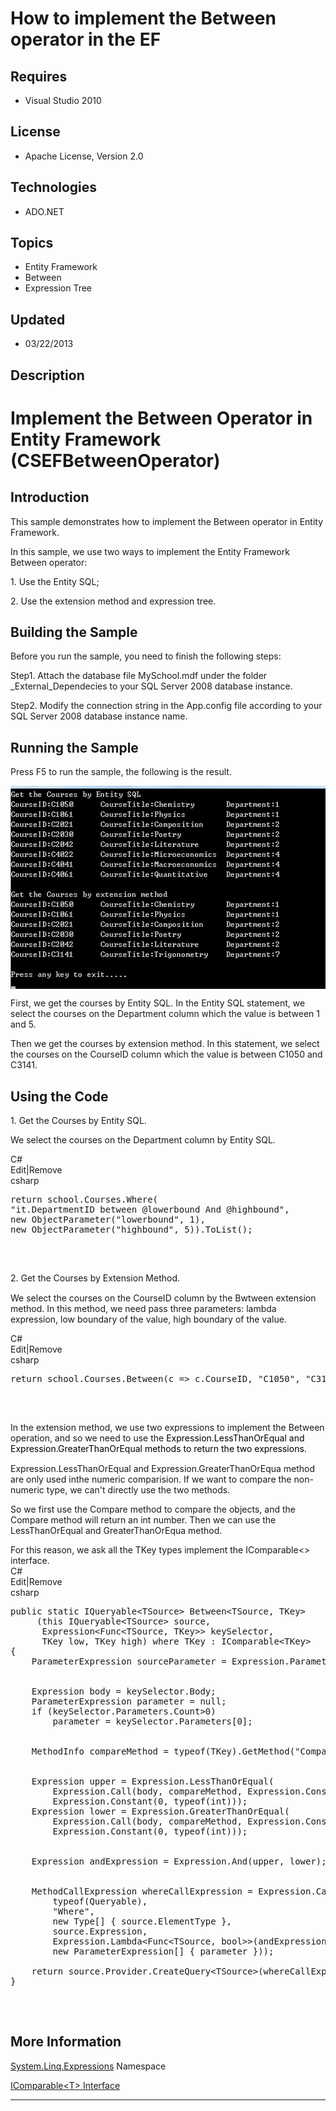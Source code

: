 # How to implement the Between operator in the EF
## Requires
- Visual Studio 2010
## License
- Apache License, Version 2.0
## Technologies
- ADO.NET
## Topics
- Entity Framework
- Between
- Expression Tree
## Updated
- 03/22/2013
## Description

<h1>Implement the Between Operator in Entity Framework (<span class="SpellE">CSEFBetweenOperator</span>)</h1>
<h2>Introduction</h2>
<p class="MsoNormal">This sample demonstrates how to implement the <span class="GramE">
Between</span> operator in Entity Framework.</p>
<p class="MsoNormal">In this sample, we use two ways to implement the Entity Framework Between
<span class="GramE">operator</span>:</p>
<p class="MsoNormal">1. Use the Entity SQL;</p>
<p class="MsoNormal">2. Use the extension method and expression tree.</p>
<h2>Building the Sample</h2>
<p class="MsoNormal">Before you run the sample, you need to finish the following steps:</p>
<p class="MsoNormal">Step1. Attach the database file MySchool.mdf under the folder _External_Dependecies to your SQL Server 2008 database instance.</p>
<p class="MsoNormal">Step2. Modify the connection string in the App.config file according to your SQL Server 2008 database instance name.</p>
<h2>Running the Sample</h2>
<p class="MsoNormal">Press F5 to run the sample, the following is the result.</p>
<p class="MsoNormal"><span style=""><img src="78788-image.png" alt="" width="562" height="325" align="middle">
</span></p>
<p class="MsoNormal">First, we get the courses by Entity SQL. In the Entity SQL statement, we select the courses on the Department column which the value is between 1 and 5.
</p>
<p class="MsoNormal">Then we get the courses by extension method. In this statement, we select the courses on the CourseID column which the value is between C1050 and C3141.</p>
<h2>Using the Code</h2>
<p class="MsoNormal" style="margin-bottom:0in; margin-bottom:.0001pt; line-height:normal; text-autospace:none">
1. Get the Courses by Entity SQL.</p>
<p class="MsoNormal">We select the courses on the Department column by Entity SQL.</p>
<div class="scriptcode">
<div class="pluginEditHolder" pluginCommand="mceScriptCode">
<div class="title"><span>C#</span></div>
<div class="pluginLinkHolder"><span class="pluginEditHolderLink">Edit</span>|<span class="pluginRemoveHolderLink">Remove</span>
</div>
<span class="hidden">csharp</span>

<pre id="codePreview" class="csharp">
return school.Courses.Where(
&quot;it.DepartmentID between @lowerbound And @highbound&quot;,
new ObjectParameter(&quot;lowerbound&quot;, 1),
new ObjectParameter(&quot;highbound&quot;, 5)).ToList();

</pre>
</div>
</div>
<div class="endscriptcode">&nbsp;</div>
<p class="MsoNormal" style="margin-bottom:0in; margin-bottom:.0001pt; line-height:normal; text-autospace:none">
2. Get the Courses by Extension Method.<span style="font-size:9.5pt; font-family:Consolas; color:green">
</span></p>
<p class="MsoNormal">We select the courses on the CourseID column by the Bwtween extension method. In this method, we need pass three parameters: lambda expression, low boundary of the value, high boundary of the value.</p>
<div class="scriptcode">
<div class="pluginEditHolder" pluginCommand="mceScriptCode">
<div class="title"><span>C#</span></div>
<div class="pluginLinkHolder"><span class="pluginEditHolderLink">Edit</span>|<span class="pluginRemoveHolderLink">Remove</span>
</div>
<span class="hidden">csharp</span>

<pre id="codePreview" class="csharp">
return school.Courses.Between(c =&gt; c.CourseID, &quot;C1050&quot;, &quot;C3141&quot;).ToList();

</pre>
</div>
</div>
<div class="endscriptcode">&nbsp;</div>
<p class="MsoNormal"></p>
<p class="MsoNormal" style="margin-bottom:0in; margin-bottom:.0001pt; line-height:normal; text-autospace:none">
In the extension method, we use two expressions to implement the <span class="GramE">
Between</span> operation, and so we need to use the <span class="SpellE"><span style="color:black">Expression.LessThanOrEqual</span></span><span style="color:black"> and
<span class="SpellE">Expression.GreaterThanOrEqual</span> methods to return the two expressions.</span><span style="font-size:9.5pt; font-family:Consolas">
</span></p>
<p class="MsoNormal" style="margin-bottom:0in; margin-bottom:.0001pt; line-height:normal; text-autospace:none">
<span class="SpellE">Expression.LessThanOrEqual</span> and <span class="SpellE">
Expression.GreaterThanOrEqua</span> method are only used <span class="SpellE">inthe</span> numeric
<span class="SpellE">comparision</span>. If we want to compare the non-numeric type, we can't directly use the two methods.
</p>
<p class="MsoNormal" style="margin-bottom:0in; margin-bottom:.0001pt; line-height:normal; text-autospace:none">
So we first use the Compare method to compare the objects, and the Compare method will return an
<span class="SpellE">int</span> number. Then we can use the <span class="SpellE">
LessThanOrEqual</span> and <span class="SpellE">GreaterThanOrEqua</span> method.</p>
<p class="MsoNormal" style="margin-bottom:0in; margin-bottom:.0001pt; line-height:normal; text-autospace:none">
For this reason, we ask all the <span class="SpellE">TKey</span> types implement the
<span class="SpellE">IComparable</span>&lt;&gt; interface.</p>
<div class="scriptcode">
<div class="pluginEditHolder" pluginCommand="mceScriptCode">
<div class="title"><span>C#</span></div>
<div class="pluginLinkHolder"><span class="pluginEditHolderLink">Edit</span>|<span class="pluginRemoveHolderLink">Remove</span>
</div>
<span class="hidden">csharp</span>

<pre id="codePreview" class="csharp">
public static IQueryable&lt;TSource&gt; Between&lt;TSource, TKey&gt;
&nbsp;&nbsp;&nbsp;&nbsp; (this IQueryable&lt;TSource&gt; source,
&nbsp; &nbsp;&nbsp;&nbsp;&nbsp;Expression&lt;Func&lt;TSource, TKey&gt;&gt; keySelector,
&nbsp;&nbsp;&nbsp;&nbsp;&nbsp; TKey low, TKey high) where TKey : IComparable&lt;TKey&gt;
{
&nbsp;&nbsp;&nbsp; ParameterExpression sourceParameter = Expression.Parameter(typeof(TSource));


&nbsp;&nbsp;&nbsp; Expression body = keySelector.Body;
&nbsp;&nbsp;&nbsp; ParameterExpression parameter = null;
&nbsp;&nbsp;&nbsp; if (keySelector.Parameters.Count&gt;0)
&nbsp;&nbsp;&nbsp;&nbsp;&nbsp;&nbsp;&nbsp; parameter = keySelector.Parameters[0];


&nbsp;&nbsp;&nbsp; MethodInfo compareMethod = typeof(TKey).GetMethod(&quot;CompareTo&quot;, new[] { typeof(TKey) });


&nbsp;&nbsp;&nbsp; Expression upper = Expression.LessThanOrEqual(
&nbsp;&nbsp;&nbsp;&nbsp;&nbsp;&nbsp; &nbsp;Expression.Call(body, compareMethod, Expression.Constant(high)),
&nbsp;&nbsp;&nbsp;&nbsp;&nbsp;&nbsp;&nbsp; Expression.Constant(0, typeof(int)));
&nbsp;&nbsp;&nbsp; Expression lower = Expression.GreaterThanOrEqual(
&nbsp;&nbsp;&nbsp;&nbsp;&nbsp;&nbsp;&nbsp; Expression.Call(body, compareMethod, Expression.Constant(low)),
&nbsp;&nbsp;&nbsp;&nbsp;&nbsp;&nbsp;&nbsp; Expression.Constant(0, typeof(int)));


&nbsp;&nbsp;&nbsp; Expression andExpression = Expression.And(upper, lower);


&nbsp;&nbsp;&nbsp; MethodCallExpression whereCallExpression = Expression.Call(
&nbsp;&nbsp;&nbsp;&nbsp;&nbsp;&nbsp;&nbsp; typeof(Queryable),
&nbsp;&nbsp;&nbsp;&nbsp;&nbsp;&nbsp;&nbsp; &quot;Where&quot;,
&nbsp;&nbsp;&nbsp;&nbsp;&nbsp;&nbsp;&nbsp; new Type[] { source.ElementType },
&nbsp;&nbsp;&nbsp;&nbsp;&nbsp;&nbsp;&nbsp; source.Expression,
&nbsp;&nbsp;&nbsp;&nbsp;&nbsp;&nbsp;&nbsp; Expression.Lambda&lt;Func&lt;TSource, bool&gt;&gt;(andExpression,
&nbsp;&nbsp;&nbsp;&nbsp;&nbsp;&nbsp;&nbsp; new ParameterExpression[] { parameter }));
&nbsp;&nbsp;&nbsp; 
&nbsp;&nbsp;&nbsp;&nbsp;return source.Provider.CreateQuery&lt;TSource&gt;(whereCallExpression);
}

</pre>
</div>
</div>
<div class="endscriptcode">&nbsp;</div>
<h2>More Information</h2>
<p class="MsoNormal"><a href="http://msdn.microsoft.com/en-us/library/bb506649(v=vs.100).aspx"><span class="SpellE"><a class="libraryLink" href="http://msdn.microsoft.com/en-US/library/System.Linq.Expressions.aspx" target="_blank" title="Auto generated link to System.Linq.Expressions">System.Linq.Expressions</a></span> Namespace</a></p>
<p class="MsoNormal"><a href="http://msdn.microsoft.com/en-us/library/4d7sx9hd(v=vs.100).aspx"><span class="SpellE">IComparable</span>&lt;T&gt; Interface</a></p>
<hr>
<div><a href="http://go.microsoft.com/?linkid=9759640" style="margin-top:3px"><img alt="" src="-onecodelogo">
</a></div>
